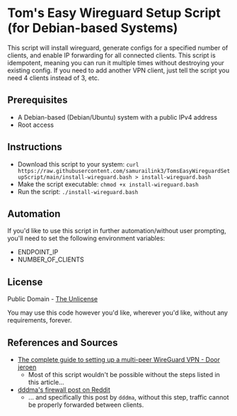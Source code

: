 # Tom's Easy Wireguard Setup Script (for Debian-based Systems)

This script will install wireguard, generate configs for a specified number of
clients, and enable IP forwarding for all connected clients. This script is
idempotent, meaning you can run it multiple times without destroying your
existing config. If you need to add another VPN client, just tell the script you
need 4 clients instead of 3, etc.

## Prerequisites

* A Debian-based (Debian/Ubuntu) system with a public IPv4 address
* Root access

## Instructions

* Download this script to your system: `curl https://raw.githubusercontent.com/samurailink3/TomsEasyWireguardSetupScript/main/install-wireguard.bash > install-wireguard.bash`
* Make the script executable: `chmod +x install-wireguard.bash`
* Run the script: `./install-wireguard.bash`

## Automation

If you'd like to use this script in further automation/without user prompting,
you'll need to set the following environment variables:
* ENDPOINT_IP
* NUMBER_OF_CLIENTS

## License

Public Domain - [The Unlicense](https://unlicense.org/)

You may use this code however you'd like, wherever you'd like, without any
requirements, forever.

## References and Sources

* [The complete guide to setting up a multi-peer WireGuard VPN - Door jeroen](https://www.jeroenbaten.nl/the-complete-guide-to-setting-up-a-multi-peer-wireguard-vpn/)
    * Most of this script wouldn't be possible without the steps listed in this
      article...
* [dddma's firewall post on Reddit](https://www.reddit.com/r/WireGuard/comments/fnqm8h/can_ping_wireguard_clients_but_not_ssh/flb56vk/)
    * ... and specifically this post by `dddma`, without this step, traffic
      cannot be properly forwarded between clients.
